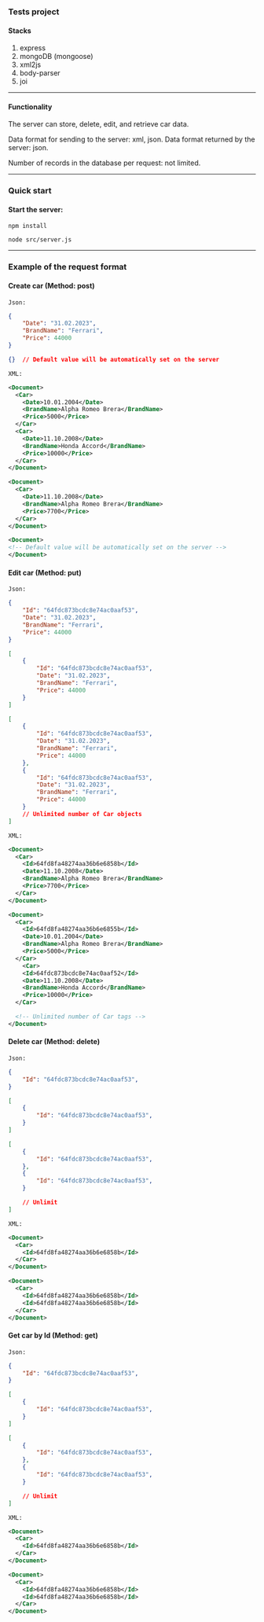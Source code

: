 ### Tests project

#### Stacks

1. express
2. mongoDB (mongoose)
3. xml2js
4. body-parser
5. joi

---

#### Functionality

The server can store, delete, edit, and retrieve car data.

Data format for sending to the server: xml, json.
Data format returned by the server: json.

Number of records in the database per request: not limited.

---

### Quick start

#### Start the server:

```JS
npm install
```

```JS
node src/server.js
```

---

### Example of the request format

#### Create car (Method: post)

`Json:`

```JSON
{
    "Date": "31.02.2023",
    "BrandName": "Ferrari",
    "Price": 44000
}
```

```JSON
{}  // Default value will be automatically set on the server
```

`XML:`

```XML
<Document>
  <Car>
    <Date>10.01.2004</Date>
    <BrandName>Alpha Romeo Brera</BrandName>
    <Price>5000</Price>
  </Car>
  <Car>
    <Date>11.10.2008</Date>
    <BrandName>Honda Accord</BrandName>
    <Price>10000</Price>
  </Car>
</Document>
```

```XML
<Document>
  <Car>
    <Date>11.10.2008</Date>
    <BrandName>Alpha Romeo Brera</BrandName>
    <Price>7700</Price>
  </Car>
</Document>
```

```XML
<Document>
<!-- Default value will be automatically set on the server -->
</Document>
```

#### Edit car (Method: put)

`Json:`

```JSON
{
    "Id": "64fdc873bcdc8e74ac0aaf53",
    "Date": "31.02.2023",
    "BrandName": "Ferrari",
    "Price": 44000
}
```

```JSON
[
    {
        "Id": "64fdc873bcdc8e74ac0aaf53",
        "Date": "31.02.2023",
        "BrandName": "Ferrari",
        "Price": 44000
    }
]
```

```JSON
[
    {
        "Id": "64fdc873bcdc8e74ac0aaf53",
        "Date": "31.02.2023",
        "BrandName": "Ferrari",
        "Price": 44000
    },
    {
        "Id": "64fdc873bcdc8e74ac0aaf53",
        "Date": "31.02.2023",
        "BrandName": "Ferrari",
        "Price": 44000
    }
    // Unlimited number of Car objects
]
```

`XML:`

```XML
<Document>
  <Car>
    <Id>64fd8fa48274aa36b6e6858b</Id>
    <Date>11.10.2008</Date>
    <BrandName>Alpha Romeo Brera</BrandName>
    <Price>7700</Price>
  </Car>
</Document>
```

```XML
<Document>
  <Car>
    <Id>64fd8fa48274aa36b6e6855b</Id>
    <Date>10.01.2004</Date>
    <BrandName>Alpha Romeo Brera</BrandName>
    <Price>5000</Price>
  </Car>
    <Car>
    <Id>64fdc873bcdc8e74ac0aaf52</Id>
    <Date>11.10.2008</Date>
    <BrandName>Honda Accord</BrandName>
    <Price>10000</Price>
  </Car>

  <!-- Unlimited number of Car tags -->
</Document>
```

#### Delete car (Method: delete)

`Json:`

```JSON
{
    "Id": "64fdc873bcdc8e74ac0aaf53",
}
```

```JSON
[
    {
        "Id": "64fdc873bcdc8e74ac0aaf53",
    }
]
```

```JSON
[
    {
        "Id": "64fdc873bcdc8e74ac0aaf53",
    },
    {
        "Id": "64fdc873bcdc8e74ac0aaf53",
    }

    // Unlimit
]
```

`XML:`

```XML
<Document>
  <Car>
    <Id>64fd8fa48274aa36b6e6858b</Id>
  </Car>
</Document>
```

```XML
<Document>
  <Car>
    <Id>64fd8fa48274aa36b6e6858b</Id>
    <Id>64fd8fa48274aa36b6e6858b</Id>
  </Car>
</Document>
```

#### Get car by Id (Method: get)

`Json:`

```JSON
{
    "Id": "64fdc873bcdc8e74ac0aaf53",
}
```

```JSON
[
    {
        "Id": "64fdc873bcdc8e74ac0aaf53",
    }
]
```

```JSON
[
    {
        "Id": "64fdc873bcdc8e74ac0aaf53",
    },
    {
        "Id": "64fdc873bcdc8e74ac0aaf53",
    }

    // Unlimit
]
```

`XML:`

```XML
<Document>
  <Car>
    <Id>64fd8fa48274aa36b6e6858b</Id>
  </Car>
</Document>
```

```XML
<Document>
  <Car>
    <Id>64fd8fa48274aa36b6e6858b</Id>
    <Id>64fd8fa48274aa36b6e6858b</Id>
  </Car>
</Document>
```
